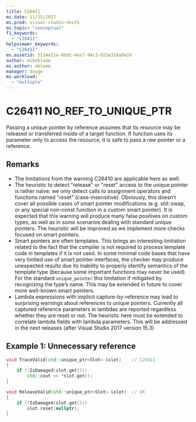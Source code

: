 ```yaml
---
title: C26411
ms.date: 11/15/2017
ms.prod: visual-studio-dev15
ms.topic: "conceptual"
f1_keywords:
  - "C26411"
helpviewer_keywords:
  - "C26411"
ms.assetid: 5134e51e-8b92-4ee7-94c3-022e318a0e24
author: mikeblome
ms.author: mblome
manager: douge
ms.workload:
  - "multiple"
---
```

# C26411  NO_REF_TO_UNIQUE_PTR
Passing a unique pointer by reference assumes that its resource may be released or transferred inside of a target function. If function uses its parameter only to access the resource, it is safe to pass a raw pointer or a reference.

## Remarks
- The limitations from the warning C26410 are applicable here as well.
- The heuristic to detect "release" or "reset" access to the unique pointer is rather naïve: we only detect calls to assignment operators and functions named "reset" (case-insensitive). Obviously, this doesn’t cover all possible cases of smart pointer modifications (e.g. std::swap, or any special non-const function in a custom smart pointer). It is expected that this warning will produce many false positives on custom types, as well as in some scenarios dealing with standard unique pointers. The heuristic will be improved as we implement more checks focused on smart pointers.
- Smart pointers are often templates. This brings an interesting limitation related to the fact that the compiler is not required to process template code in templates if it is not used. In some minimal code bases that have very limited use of smart pointer interfaces, the checker may produce unexpected results due its inability to properly identify semantics of the template type (because some important functions may never be used). For the standard `unique_pointer` this limitation if mitigated by recognizing the type’s name. This may be extended in future to cover more well-known smart pointers.
- Lambda expressions with implicit capture-by-reference may lead to surprising warnings about references to unique pointers. Currently all captured reference parameters in lambdas are reported regardless whether they are reset or not. The heuristic here must be extended to correlate lambda fields with lambda parameters. This will be addressed in the next releases (after Visual Studio 2017 version 15.3)

## Example 1: Unnecessary reference
```cpp
void TraceValid(std::unique_ptr<Slot> &slot)    // C26411
{
    if (!IsDamaged(slot.get()))
        std::cout << *slot.get();
}

void ReleaseValid(std::unique_ptr<Slot> &slot)  // OK
{
    if (!IsDamaged(slot.get()))
        slot.reset(nullptr);
}
```
